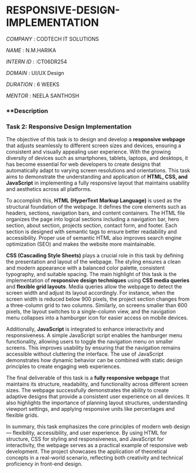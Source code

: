 # RESPONSIVE-DESIGN-IMPLEMENTATION

*COMPANY* : CODTECH IT SOLUTIONS

*NAME* : N.M.HARIKA

*INTERN ID* : :CT06DR254

*DOMAIN* : UI/UX Design

*DURATION* : 6 WEEKS

*MENTOR* : NEELA SANTHOSH

### **Description

### **Task 2: Responsive Design Implementation**

The objective of this task is to design and develop a **responsive webpage** that adjusts seamlessly to different screen sizes and devices, ensuring a consistent and visually appealing user experience. With the growing diversity of devices such as smartphones, tablets, laptops, and desktops, it has become essential for web developers to create designs that automatically adapt to varying screen resolutions and orientations. This task aims to demonstrate the understanding and application of **HTML, CSS, and JavaScript** in implementing a fully responsive layout that maintains usability and aesthetics across all platforms.

To accomplish this, **HTML (HyperText Markup Language)** is used as the structural foundation of the webpage. It defines the core elements such as headers, sections, navigation bars, and content containers. The HTML file organizes the page into logical sections including a navigation bar, hero section, about section, projects section, contact form, and footer. Each section is designed with semantic tags to ensure better readability and accessibility. Proper use of semantic HTML also improves search engine optimization (SEO) and makes the website more maintainable.

**CSS (Cascading Style Sheets)** plays a crucial role in this task by defining the presentation and layout of the webpage. The styling ensures a clean and modern appearance with a balanced color palette, consistent typography, and suitable spacing. The main highlight of this task is the implementation of **responsive design techniques** using **CSS media queries** and **flexible grid layouts**. Media queries allow the webpage to detect the screen width and adjust its layout accordingly. For instance, when the screen width is reduced below 900 pixels, the project section changes from a three-column grid to two columns. Similarly, on screens smaller than 600 pixels, the layout switches to a single-column view, and the navigation menu collapses into a hamburger icon for easier access on mobile devices.

Additionally, **JavaScript** is integrated to enhance interactivity and responsiveness. A simple JavaScript script enables the hamburger menu functionality, allowing users to toggle the navigation menu on smaller screens. This improves usability by ensuring that the navigation remains accessible without cluttering the interface. The use of JavaScript demonstrates how dynamic behavior can be combined with static design principles to create engaging web experiences.

The final deliverable of this task is a **fully responsive webpage** that maintains its structure, readability, and functionality across different screen sizes. The webpage successfully demonstrates the ability to create adaptive designs that provide a consistent user experience on all devices. It also highlights the importance of planning layout structures, understanding viewport settings, and applying responsive units like percentages and flexible grids.

In summary, this task emphasizes the core principles of modern web design — flexibility, accessibility, and user experience. By using HTML for structure, CSS for styling and responsiveness, and JavaScript for interactivity, the webpage serves as a practical example of responsive web development. The project showcases the application of theoretical concepts in a real-world scenario, reflecting both creativity and technical proficiency in front-end design.


